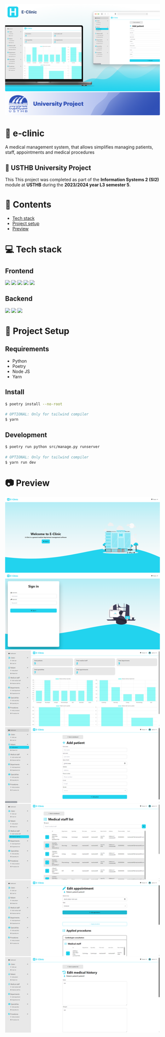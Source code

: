 <img src="https://raw.githubusercontent.com/devlotfi/e-clinic/main/github-assets/github-banner.png">
<img src="https://raw.githubusercontent.com/devlotfi/e-clinic/main/github-assets/university-project.png">

# 📜 e-clinic
A medical management system, that allows simplifies managing patients, staff, appointments and medical procedures

## 🏫 USTHB University Project

This This project was completed as part of the **Information Systems 2 (SI2)** module at **USTHB** during the **2023/2024 year L3 semester 5**.

# 📌 Contents
- [Tech stack](#-tech-stack)
- [Project setup](#-project-setup)
- [Preview](#-preview)

# 💻 Tech stack

## Frontend

<p float="left">
  <img height="50px" src="https://devlotfi.github.io/stack-icons/icons/html.svg">
  <img height="50px" src="https://devlotfi.github.io/stack-icons/icons/css.svg">
  <img height="50px" src="https://devlotfi.github.io/stack-icons/icons/tailwind.svg">
  <img height="50px" src="https://devlotfi.github.io/stack-icons/icons/fontawesome.svg">
  <img height="50px" src="https://devlotfi.github.io/stack-icons/icons/daisyui.svg">
</p>

## Backend

<p float="left">
  <img height="50px" src="https://devlotfi.github.io/stack-icons/icons/django.svg">
  <img height="50px" src="https://devlotfi.github.io/stack-icons/icons/sqlite.svg">
  <img height="50px" src="https://devlotfi.github.io/stack-icons/icons/python.svg">
</p>

# 📂 Project Setup

## Requirements
- Python
- Poetry
- Node JS
- Yarn

## Install

```bash
$ poetry install --no-root

# OPTIONAL: Only for tailwind compiler
$ yarn
```

## Development

```bash
$ poetry run python src/manage.py runserver

# OPTIONAL: Only for tailwind compiler
$ yarn run dev
```

# 📷 Preview

<img src="https://raw.githubusercontent.com/devlotfi/e-clinic/main/github-assets/preview-1.png">
<img src="https://raw.githubusercontent.com/devlotfi/e-clinic/main/github-assets/preview-2.png">
<img src="https://raw.githubusercontent.com/devlotfi/e-clinic/main/github-assets/preview-3.png">
<img src="https://raw.githubusercontent.com/devlotfi/e-clinic/main/github-assets/preview-4.png">
<img src="https://raw.githubusercontent.com/devlotfi/e-clinic/main/github-assets/preview-5.png">
<img src="https://raw.githubusercontent.com/devlotfi/e-clinic/main/github-assets/preview-6.png">
<img src="https://raw.githubusercontent.com/devlotfi/e-clinic/main/github-assets/preview-7.png">

